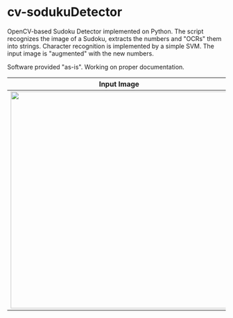 # cv-sodukuDetector
OpenCV-based Sudoku Detector implemented on Python. The script recognizes the image of a Sudoku, extracts the numbers and "OCRs" them into strings.
Character recognition is implemented by a simple SVM. The input image is "augmented" with the new numbers.

Software provided "as-is". Working on proper documentation.

|        Input Image        |Output Image             |
----------------------------|---------------------------|
|<img src="https://user-images.githubusercontent.com/8327505/210124868-3d0497ac-ef2d-4328-adca-da539c27b889.png" width="500"/>|<img src="https://user-images.githubusercontent.com/8327505/210124863-784a3da5-0cd0-4f58-a8fe-15c697e21c07.png" width="500"/>
